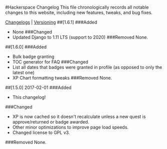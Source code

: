 #Hackerspace Changelog
This file chronologically records all notable changes to this website, including new features, tweaks, and bug fixes.

[Changelogs](http://keepachangelog.com/en/0.3.0/) | [Versioning](http://semver.org/)
##[1.6.1]
###Added
* None
###Changed
* Updated Django to 1.11 LTS (support to 2020)
###Removed
None.

##[1.6.0]
###Added
* Bulk badge granting
* TOC generator for FAQ
###Changed
* List all dates that badges were granted in profile (as opposed to only the latest one)
* XP Chart formatting tweaks
###Removed
None.

##[1.5.0] 2017-02-01
###Added
* This changelog!

###Changed
* XP is now cached so it doesn't recalculate unless a new quest is approve/returned or badge awarded.
* Other minor optimizations to improve page load speeds.
* Changed license to GPL v3.

###Removed
None.
